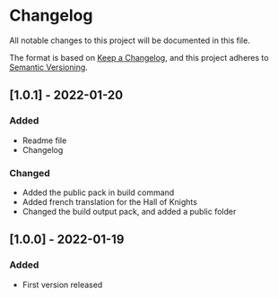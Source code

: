 # Changelog

All notable changes to this project will be documented in this file.

The format is based on [Keep a Changelog](https://keepachangelog.com/en/1.0.0/),
and this project adheres to [Semantic Versioning](https://semver.org/spec/v2.0.0.html).

## [1.0.1] - 2022-01-20

### Added

- Readme file
- Changelog

### Changed

- Added the public pack in build command
- Added french translation for the Hall of Knights
- Changed the build output pack, and added a public folder

## [1.0.0] - 2022-01-19

### Added

- First version released
